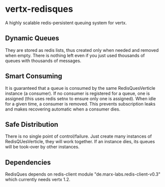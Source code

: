 vertx-redisques
===============

A highly scalable redis-persistent queuing system for vertx.

Dynamic Queues
--------------

They are stored as redis lists, thus created only when needed and removed when empty. 
There is nothing left even if you just used thousands of queues with thousands of messages.

Smart Consuming
---------------

It is guaranteed that a queue is consumed by the same RedisQuesVerticle instance (a consumer). 
If no consumer is registered for a queue, one is assigned (this uses redis setnx to ensure only one is assigned). 
When idle for a given time, a consumer is removed. This prevents subscription leaks and makes recovering automatic
when a consumer dies.

Safe Distribution
-----------------

There is no single point of control/failure. Just create many instances of RedisQUesVerticle, they will work together. 
If an instance dies, its queues will be took-over by other instances.

Dependencies
------------

RedisQues depends on redis-client module "de.marx-labs.redis-client-v0.3" which currently needs vertx 1.2.
